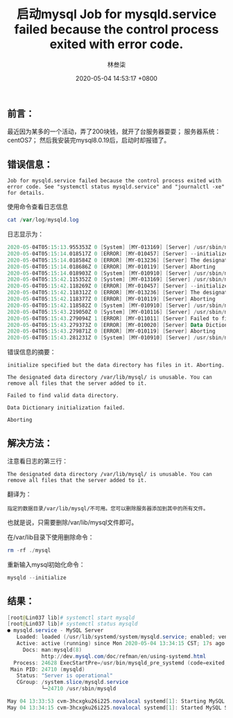 ﻿---
title: 启动mysql Job for mysqld.service failed because the control process exited with error code.
author: 林叁柒
date: 2020-05-04 14:53:17 +0800
categories: [数据库, MySQL]
tags: [数据库, MySQL, 报错, linux, 使用MySQL遇到的一些问题]
---

## 前言：
最近因为某多的一个活动，弄了200块钱，就开了台服务器耍耍；
服务器系统：centOS7；
然后我安装完mysql8.0.19后，启动时却报错了。
## 错误信息：

`Job for mysqld.service failed because the control process exited with error code. See "systemctl status mysqld.service" and "journalctl -xe" for details.`

使用命令查看日志信息

```powershell
cat /var/log/mysqld.log
```

日志显示为：

```powershell
2020-05-04T05:15:13.955353Z 0 [System] [MY-013169] [Server] /usr/sbin/mysqld (mysqld 8.0.19) initializing of server in progress as process 24414
2020-05-04T05:15:14.018517Z 0 [ERROR] [MY-010457] [Server] --initialize specified but the data directory has files in it. Aborting.
2020-05-04T05:15:14.018584Z 0 [ERROR] [MY-013236] [Server] The designated data directory /var/lib/mysql/ is unusable. You can remove all files that the server added to it.
2020-05-04T05:15:14.018686Z 0 [ERROR] [MY-010119] [Server] Aborting
2020-05-04T05:15:14.018903Z 0 [System] [MY-010910] [Server] /usr/sbin/mysqld: Shutdown complete (mysqld 8.0.19)  MySQL Community Server - GPL.
2020-05-04T05:15:42.115352Z 0 [System] [MY-013169] [Server] /usr/sbin/mysqld (mysqld 8.0.19) initializing of server in progress as process 24455
2020-05-04T05:15:42.118269Z 0 [ERROR] [MY-010457] [Server] --initialize specified but the data directory has files in it. Aborting.
2020-05-04T05:15:42.118312Z 0 [ERROR] [MY-013236] [Server] The designated data directory /var/lib/mysql/ is unusable. You can remove all files that the server added to it.
2020-05-04T05:15:42.118377Z 0 [ERROR] [MY-010119] [Server] Aborting
2020-05-04T05:15:42.118582Z 0 [System] [MY-010910] [Server] /usr/sbin/mysqld: Shutdown complete (mysqld 8.0.19)  MySQL Community Server - GPL.
2020-05-04T05:15:43.219050Z 0 [System] [MY-010116] [Server] /usr/sbin/mysqld (mysqld 8.0.19) starting as process 24457
2020-05-04T05:15:43.279094Z 1 [ERROR] [MY-011011] [Server] Failed to find valid data directory.
2020-05-04T05:15:43.279373Z 0 [ERROR] [MY-010020] [Server] Data Dictionary initialization failed.
2020-05-04T05:15:43.279871Z 0 [ERROR] [MY-010119] [Server] Aborting
2020-05-04T05:15:43.281231Z 0 [System] [MY-010910] [Server] /usr/sbin/mysqld: Shutdown complete (mysqld 8.0.19)  MySQL Community Server - GPL.

```

错误信息的摘要：

`initialize specified but the data directory has files in it. Aborting.`

`The designated data directory /var/lib/mysql/ is unusable. You can remove all files that the server added to it.`

`Failed to find valid data directory.`

`Data Dictionary initialization failed.`

`Aborting`

## 解决方法：
注意看日志的第三行：

`The designated data directory /var/lib/mysql/ is unusable. You can remove all files that the server added to it.`

翻译为：

`指定的数据目录/var/lib/mysql/不可用。您可以删除服务器添加到其中的所有文件。`

也就是说，只需要删除/var/lib/mysql文件即可。

在/var/lib目录下使用删除命令：

```powershell
rm -rf ./mysql
```
重新输入mysql初始化命令：

```powershell
mysqld --initialize
```
## 结果：

```powershell
[root@Lin037 lib]# systemctl start mysqld
[root@Lin037 lib]# systemctl status mysqld
● mysqld.service - MySQL Server
   Loaded: loaded (/usr/lib/systemd/system/mysqld.service; enabled; vendor preset: disabled)
   Active: active (running) since Mon 2020-05-04 13:34:15 CST; 17s ago
     Docs: man:mysqld(8)
           http://dev.mysql.com/doc/refman/en/using-systemd.html
  Process: 24628 ExecStartPre=/usr/bin/mysqld_pre_systemd (code=exited, status=0/SUCCESS)
 Main PID: 24710 (mysqld)
   Status: "Server is operational"
   CGroup: /system.slice/mysqld.service
           └─24710 /usr/sbin/mysqld

May 04 13:33:53 cvm-3hcxgku26i225.novalocal systemd[1]: Starting MySQL Server...
May 04 13:34:15 cvm-3hcxgku26i225.novalocal systemd[1]: Started MySQL Server.
```

